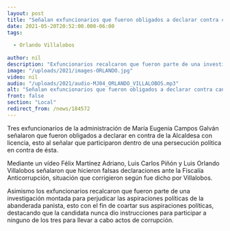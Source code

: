```yaml
---
layout: post
title: "Señalan exfuncionarios que fueron obligados a declarar contra candidata"
date: 2021-05-20T20:52:00.000-06:00
tags:
  
  - Orlando Villalobos
  
author: nil
description: "Exfuncionarios recalcaron que fueron parte de una investigación montada para perjudicar las aspiraciones políticas de la abanderada panista"
image: "/uploads/2021/images-ORLANDO.jpg"
video: nil
audio: "/uploads/2021/audio-MJ04_ORLANDO_VILLALOBOS.mp3"
alt: "Señalan exfuncionarios que fueron obligados a declarar contra candidata"
front: false
section: "Local"
redirect_from: /news/184572
---
```


Tres exfuncionarios de la administración de María Eugenia Campos Galván señalaron que fueron obligados a declarar en contra de la Alcaldesa con licencia, esto al señalar que participaron dentro de una persecución política en contra de ésta.

Mediante un vídeo Félix Martínez Adriano, Luis Carlos Piñón y Luis Orlando Villalobos señalaron que hicieron falsas declaraciones ante la Fiscalía Anticorrupción, situación que corrigieron según fue dicho por Villalobos. 

Asimismo los exfuncionarios recalcaron que fueron parte de una investigación montada para perjudicar las aspiraciones políticas de la abanderada panista, esto con el fin de coartar sus aspiraciones políticas, destacando que la candidata nunca dio instrucciones para participar a ninguno de los tres para llevar a cabo actos de corrupción.
